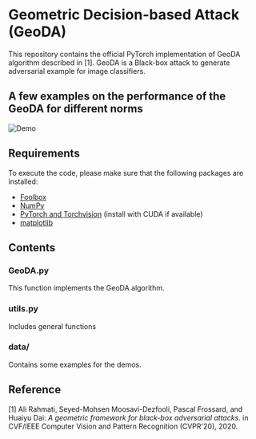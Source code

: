 # Geometric Decision-based Attack (GeoDA)

This repository contains the official PyTorch implementation of GeoDA algorithm described in [1]. GeoDA is a Black-box attack to generate adversarial example for image classifiers. 

## A few examples on the performance of the GeoDA for different norms

![Demo](https://user-images.githubusercontent.com/36679506/75689719-aa821b00-5c6f-11ea-9b6b-b78ff3ed871b.jpg)

## Requirements

To execute the code, please make sure that the following packages are installed:

- [Foolbox](https://foolbox.readthedocs.io/en/stable/user/installation.html)
- [NumPy](https://docs.scipy.org/doc/numpy-1.15.1/user/install.html)
- [PyTorch and Torchvision](https://pytorch.org/) (install with CUDA if available)
- [matplotlib](https://matplotlib.org/users/installing.html)



## Contents

### GeoDA.py

This function implements the GeoDA algorithm.





### utils.py

Includes general functions

### data/

Contains some examples for the demos. 



## Reference

[1] Ali Rahmati, Seyed-Mohsen Moosavi-Dezfooli, Pascal Frossard, and Huaiyu Dai:
*A geometric framework for black-box adversarial attacks*. in CVF/IEEE Computer Vision and Pattern Recognition (CVPR'20), 2020.


